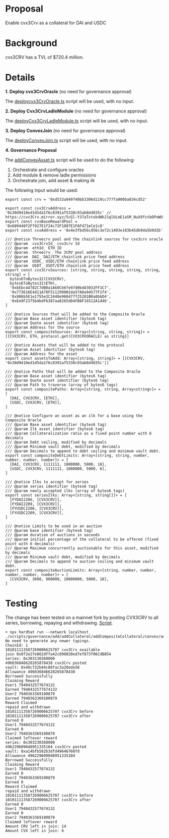# Proposal

Enable cvx3Crv as a collateral for DAI and USDC

# Background

cvx3CRV has a TVL of $720.4 million.

# Details

**1. Deploy cvx3CrvOracle** (no need for governance approval)

The [deploycvx3CrvOracle.ts](https://github.com/yieldprotocol/environments-v2/blob/feat/convex-collateral/scripts/governance/add/addCollateral/addCompositeCollateral/convex/deployCVX3CRVOracle.ts) script will be used, with no input.

**2. Deploy Cvx3CrvLadleModule** (no need for governance approval)

The [deployCvx3CrvLadleModule.ts](https://github.com/yieldprotocol/environments-v2/blob/feat/convex-collateral/scripts/governance/add/addCollateral/addCompositeCollateral/convex/deployCvx3CrvLadleModule.ts) script will be used, with no input.

**3. Deploy ConvexJoin** (no need for governance approval)

The [deployConvexJoin.ts](https://github.com/yieldprotocol/environments-v2/blob/feat/convex-collateral/scripts/governance/add/addCollateral/addCompositeCollateral/convex/deployConvexJoin.ts) script will be used, with no input.

**4. Governance Proposal**

The [addConvexAsset.ts]() script will be used to do the following:

1. Orchestrate and configure oracles
2. Add module & remove ladle permissions
3. Orchestrate join, add asset & making ilk

The following input would be used:

```
export const crv = '0xd533a949740bb3306d119cc777fa900ba034cd52'

export const cvx3CrvAddress = '0x30d9410ed1d5da1f6c8391af5338c93ab8d4035c' // https://cvx3Crv.mirror.xyz/5cGl-Y37aTxtokdWk21qlULmE1aSM_NuX9fstbOPoWU
export const cvxBaseRewardPool = '0x689440f2Ff927E1f24c72F1087E1FAF471eCe1c8'
export const cvxAddress = '0x4e3fbd56cd56c3e72c1403e103b45db9da5b9d2b'

/// @notice Threecrv pool and the chainlink sources for cvx3crv oracle
/// @param  cvx3CrvId_ cvx3crv Id
/// @param  ethId_ ETH ID
/// @param  threecrv_ The 3CRV pool address
/// @param  DAI_ DAI/ETH chainlink price feed address
/// @param  USDC_ USDC/ETH chainlink price feed address
/// @param  USDT_ USDT/ETH chainlink price feed address
export const cvx3CrvSources: [string, string, string, string, string, string] = [
  bytes6ToBytes32(CVX3CRV),
  bytes6ToBytes32(ETH),
  '0xbEbc44782C7dB0a1A60Cb6fe97d0b483032FF1C7',
  '0x773616E4d11A78F511299002da57A0a94577F1f4',
  '0x986b5E1e1755e3C2440e960477f25201B0a8bbD4',
  '0xEe9F2375b4bdF6387aa8265dD4FB8F16512A1d46',
]

/// @notice Sources that will be added to the Composite Oracle
/// @param Base asset identifier (bytes6 tag)
/// @param Quote asset identifier (bytes6 tag)
/// @param Address for the source
export const compositeSources: Array<[string, string, string]> = [[CVX3CRV, ETH, protocol.get(CVX3CRVORACLE) as string]]

/// @notice Assets that will be added to the protocol
/// @param Asset identifier (bytes6 tag)
/// @param Address for the asset
export const assetsToAdd: Array<[string, string]> = [[CVX3CRV, '0x30d9410ed1d5da1f6c8391af5338c93ab8d4035c']]

/// @notice Paths that will be added to the Composite Oracle
/// @param Base asset identifier (bytes6 tag)
/// @param Quote asset identifier (bytes6 tag)
/// @param Path to traverse (array of bytes6 tags)
export const compositePaths: Array<[string, string, Array<string>]> = [
  [DAI, CVX3CRV, [ETH]],
  [USDC, CVX3CRV, [ETH]],
]

/// @notice Configure an asset as an ilk for a base using the Composite Oracle
/// @param Base asset identifier (bytes6 tag)
/// @param Ilk asset identifier (bytes6 tag)
/// @param Collateralization ratio as a fixed point number with 6 decimals
/// @param Debt ceiling, modified by decimals
/// @param Minimum vault debt, modified by decimals
/// @param Decimals to append to debt ceiling and minimum vault debt.
export const compositeDebtLimits: Array<[string, string, number, number, number, number]> = [
  [DAI, CVX3CRV, 1111111, 1000000, 5000, 18],
  [USDC, CVX3CRV, 1111111, 1000000, 5000, 6],
]

/// @notice Ilks to accept for series
/// @param series identifier (bytes6 tag)
/// @param newly accepted ilks (array of bytes6 tags)
export const seriesIlks: Array<[string, string[]]> = [
  [FYDAI2206, [CVX3CRV]],
  [FYDAI2209, [CVX3CRV]],
  [FYUSDC2206, [CVX3CRV]],
  [FYUSDC2209, [CVX3CRV]],
]

/// @notice Limits to be used in an auction
/// @param base identifier (bytes6 tag)
/// @param duration of auctions in seconds
/// @param initial percentage of the collateral to be offered (fixed point with 6 decimals)
/// @param Maximum concurrently auctionable for this asset, modified by decimals
/// @param Minimum vault debt, modified by decimals
/// @param Decimals to append to auction ceiling and minimum vault debt.
export const compositeAuctionLimits: Array<[string, number, number, number, number, number]> = [
  [CVX3CRV, 3600, 900000, 10000000, 5000, 18],
]
```

# Testing

The change has been tested on a mainnet fork by posting CVX3CRV to all series, borrowing, repaying and wthdrawing. [Script](https://github.com/yieldprotocol/environments-v2/blob/feat/convex-collateral/scripts/governance/add/addCollateral/addCompositeCollateral/convex/addCvx3Crv.test.ts).

```
+ npx hardhat run --network localhost ./scripts/governance/add/addCollateral/addCompositeCollateral/convex/addCvx3Crv.test.ts
No need to generate any newer typings.
ChainId: 1
101011113587269006625707 cvx3Crv available
join 0x0f2e27e862dffa42c890020ed7ef873f06CdB854
series: 0x303130360000
496036846628265878438 cvx3Crv posted
vault: 0x49c732b44c80fac3a20ede58
Allowance 496036846628265878438
Borrowed Successfully
Claiming Reward
User1 7940432577674132
Earned 7940432577674132
User2 7940363369100879
Earned 7940363369100879
Reward Claimed
repaid and withdrawn
101011113587269006625707 cvx3Crv before
101011113587269006625707 cvx3Crv after
Earned 0
User1 7940432577674132
Earned 0
User2 7940363369100879
Claimed leftover reward
series: 0x303230360000
496229609048951335104 cvx3Crv posted
vault: 0xa14bfb582b3dfd49646760fd
Allowance 496229609048951335104
Borrowed Successfully
Claiming Reward
User1 7940432577674132
Earned 0
User2 7940363369100879
Earned 0
Reward Claimed
repaid and withdrawn
101011113587269006625707 cvx3Crv before
101011113587269006625707 cvx3Crv after
Earned 0
User1 7940432577674132
Earned 0
User2 7940363369100879
Claimed leftover reward
Amount CRV left in join: 14
Amount CVX left in join: 6
```
